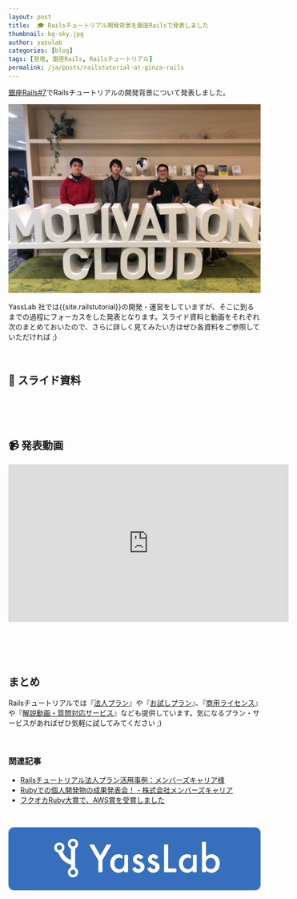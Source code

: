 ```yaml
---
layout: post
title:  🎓 Railsチュートリアル開発背景を銀座Railsで発表しました
thumbnail: bg-sky.jpg
author: yasulab
categories: [blog]
tags: [登壇, 銀座Rails, Railsチュートリアル]
permalink: /ja/posts/railstutorial-at-ginza-rails
---
```


[銀座Rails#7](https://ginza-rails.connpass.com/event/120573/)でRailsチュートリアルの開発背景について発表しました。

![集合写真](/img/posts/ginza-rails-speakers.jpg)

YassLab 社では{{site.railstutorial}}の開発・運営をしていますが、そこに到るまでの過程にフォーカスをした発表となります。スライド資料と動画をそれぞれ次のまとめておいたので、さらに詳しく見てみたい方はぜひ各資料をご参照していただければ ;)

<br>


## 📜 スライド資料

<div style="margin-bottom: 100px;">
  <script async class="speakerdeck-embed" data-id="ee19ff2514724ee2b345068cfd37581c" data-ratio="1.33333333333333" src="//speakerdeck.com/assets/embed.js"></script>
</div>


## 📹 発表動画

<div class="video" style="margin-bottom: 100px;">
  <iframe width="560" height="315" src="https://www.youtube.com/embed/FU79IO-qRVY?rel=0&autoplay=0&showinfo=0&controls=1&fs=1&modestbranding=0" frameborder="0" allow="accelerometer; autoplay; encrypted-media; gyroscope; picture-in-picture" allowfullscreen></iframe>
</div>

## まとめ

Railsチュートリアルでは『[法人プラン](https://railstutorial.jp/business)』や『[お試しプラン](https://railstutorial.jp/trial)』、『[商用ライセンス](https://railstutorial.jp/#license)』や『[解説動画・質問対応サービス](https://railstutorial.jp/#service)』なども提供しています。気になるプラン・サービスがあればぜひ気軽に試してみてください ;)

<br>

### 関連記事

- [Railsチュートリアル法人プラン活用事例：メンバーズキャリア様](https://yasslab.jp/ja/posts/railstutorial-at-members-career)
- [Rubyでの個人開発物の成果発表会！ - 株式会社メンバーズキャリア ](https://www.wantedly.com/companies/memberscareer/post_articles/162098Ruby%E3%81%A7%E3%81%AE%E5%80%8B%E4%BA%BA%E9%96%8B%E7%99%BA%E7%89%A9%E3%81%AE%E6%88%90%E6%9E%9C%E7%99%BA%E8%A1%A8%E4%BC%9A%E3%81%AB%E3%80%81%E6%8A%80%E8%A1%93%E9%A1%A7%E5%95%8F%E3%81%AE%E5%AE%89%E5%B7%9D)
- [フクオカRuby大賞で、AWS賞を受賞しました](https://yasslab.jp/ja/posts/aws-award-at-fukuoka-ruby-2019)

<br>

[![YassLab Inc.](/img/logos/800x200.png)](/)


